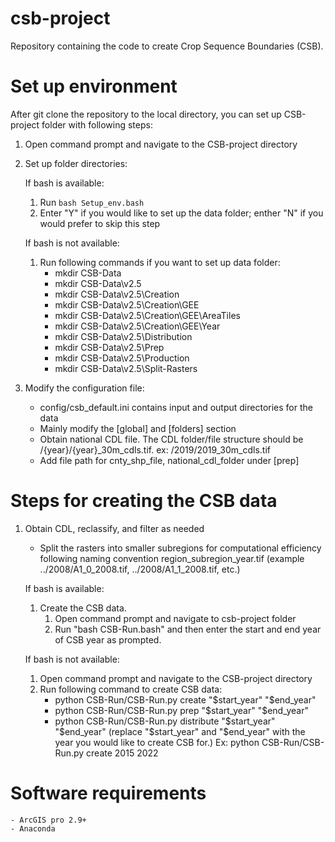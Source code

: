 # csb-project
Repository containing the code to create Crop Sequence Boundaries (CSB). 

# Set up environment
After git clone the repository to the local directory, you can set up CSB-project folder with following steps:
1. Open command prompt and navigate to the CSB-project directory
2. Set up folder directories:					
	
	If bash is available:	
	1. Run `bash Setup_env.bash`
	2. Enter "Y" if you would like to set up the data folder; enther "N" if you would prefer to skip this step

	If bash is not available:
	1. Run following commands if you want to set up data folder:
		- mkdir CSB-Data
		- mkdir CSB-Data\\v2.5
		- mkdir CSB-Data\\v2.5\\Creation
		- mkdir CSB-Data\\v2.5\\Creation\\GEE
		- mkdir CSB-Data\\v2.5\\Creation\\GEE\\AreaTiles
		- mkdir CSB-Data\\v2.5\\Creation\\GEE\\Year
		- mkdir CSB-Data\\v2.5\\Distribution
		- mkdir CSB-Data\\v2.5\\Prep
		- mkdir CSB-Data\\v2.5\\Production
		- mkdir CSB-Data\\v2.5\\Split-Rasters



3. Modify the configuration file:
	- config/csb_default.ini contains input and output directories for the data
	- Mainly modify the [global] and [folders] section
	- Obtain national CDL file. The CDL folder/file structure should be /{year}/{year}_30m_cdls.tif. ex: /2019/2019_30m_cdls.tif
	- Add file path for cnty_shp_file, national_cdl_folder under [prep]
	
# Steps for creating the CSB data
1. Obtain CDL, reclassify, and filter as needed
	- Split the rasters into smaller subregions for computational efficiency following naming convention region_subregion_year.tif
  	(example ../2008/A1_0_2008.tif,  ../2008/A1_1_2008.tif, etc.)

	If bash is available:
	1. Create the CSB data. 
		1. Open command prompt and navigate to csb-project folder
		2. Run "bash CSB-Run.bash" and then enter the start and end year of CSB year as prompted.
	
	If bash is not available:
	1. Open command prompt and navigate to the CSB-project directory
	2. Run following command to create CSB data:
		- python CSB-Run/CSB-Run.py create "$start_year" "$end_year"
		- python CSB-Run/CSB-Run.py prep "$start_year" "$end_year"
		- python CSB-Run/CSB-Run.py distribute "$start_year" "$end_year"
		(replace "$start_year" and "$end_year" with the year you would like to create CSB for.) 
		Ex: python CSB-Run/CSB-Run.py create 2015 2022
	
# Software requirements
	- ArcGIS pro 2.9+
	- Anaconda 
